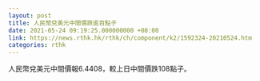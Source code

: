 ```yaml
---
layout: post
title: 人民幣兌美元中間價跌逾百點子
date: 2021-05-24 09:19:25.000000000 +08:00
link: https://news.rthk.hk/rthk/ch/component/k2/1592324-20210524.htm
categories: rthk
---
```


人民幣兌美元中間價報6.4408，較上日中間價跌108點子。
